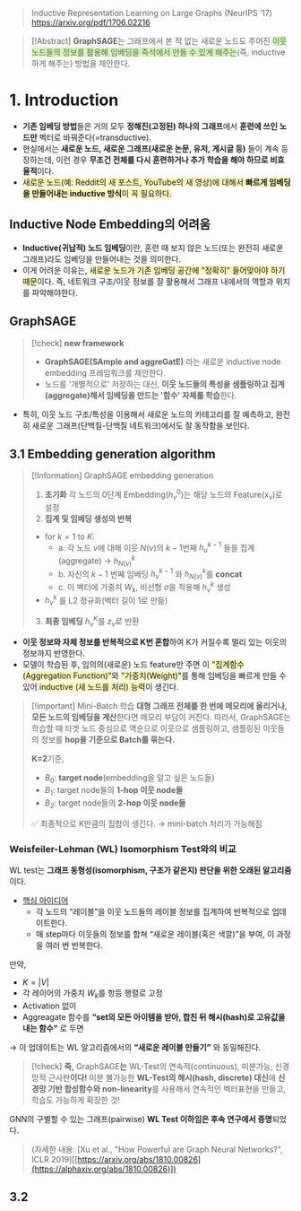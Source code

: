 > Inductive Representation Learning on Large Graphs (NeurIPS ‘17)
> https://arxiv.org/pdf/1706.02216

> [!Abstract] 
> **GraphSAGE**는 그래프에서 본 적 없는 새로운 노드도 주어진 <span style="background:#d3f8b6">이웃 노드들의 정보를 활용해 임베딩을 즉석에서 만들 수 있게 해주는</span>(즉, inductive하게 해주는) 방법을 제안한다. 

# 1. Introduction
- **기존 임베딩 방법**들은 거의 모두 **정해진(고정된) 하나의 그래프**에서 **훈련에 쓰인 노드만** 벡터로 바꿔준다(=transductive).
- 현실에서는 **새로운 노드, 새로운 그래프(새로운 논문, 유저, 게시글 등)** 들이 계속 등장하는데, 이런 경우 **무조건 전체를 다시 훈련하거나 추가 학습을 해야 하므로 비효율적**이다. 
- <span style="background:rgba(255, 238, 131, 0.55)">새로운 노드(예: Reddit의 새 포스트, YouTube의 새 영상)에 대해서 <b>빠르게 임베딩을 만들어내는 inductive 방식</b>이 꼭 필요하다.</span>

## Inductive Node Embedding의 어려움
- **Inductive(귀납적) 노드 임베딩**이란, 훈련 때 보지 않은 노드(또는 완전히 새로운 그래프)라도 임베딩을 만들어내는 것을 의미한다. 
- 이게 어려운 이유는, <span style="background:rgba(255, 238, 131, 0.55)">새로운 노드가 기존 임베딩 공간에 "정확히" 들어맞아야 하기 때문</span>이다. 즉, 네트워크 구조/이웃 정보를 잘 활용해서 그래프 내에서의 역할과 위치를 파악해야한다. 

## GraphSAGE
> [!check] **new framework**
> - **GraphSAGE(SAmple and aggreGatE)** 라는 새로운 inductive node embedding 프레임워크를 제안한다. 
> - 노드를 '개별적으로' 저장하는 대신, **이웃 노드들의 특성을 샘플링하고 집계(aggregate)해서 임베딩을 만드는 '함수' 자체를 학습**한다. 

- 특히, 이웃 노드 구조/특성을 이용해서 새로운 노드의 카테고리를 잘 예측하고, 완전히 새로운 그래프(단백질-단백질 네트워크)에서도 잘 동작함을 보인다. 

## 3.1 Embedding generation algorithm 
> [!Information] GraphSAGE embedding generation
> 1. **초기화**
> 	각 노드의 0단계 Embedding($h^0_v$)는 해당 노드의 Feature($x_v$)로 설정
> 2. **집계 및 임베딩 생성의 반복**
> 	- for $k=1$ to $K$:
> 		- a. 각 노드 $v$에 대해 이웃 $N(v)$의 $k-1$번째 $h^{k-1}_u$ 들을 집계(aggregate) →  $h^k_{N(v)}$   
> 		- b. 자신의 $k-1$ 번째 임베딩 $h^{k-1}_v$ 와 $h^k_{N(v)}$를 **concat**  
> 		- c. 이 벡터에 가중치 $W_k$, 비선형 $\sigma$을 적용해 $h^k_v$ 생성
> 	- $h^k_v$ 를 L2 정규화(벡터 길이 1로 만듦)
> 3. **최종 임베딩**
> 	$h^K_v$를 $z_v$로 반환

- **이웃 정보와 자체 정보를 반복적으로 K번 혼합**하여 K가 커질수록 멀리 있는 이웃의 정보까지 반영한다. 
- 모델이 학습된 후, 임의의(새로운) 노드 feature만 주면 이 <span style="background:rgba(255, 238, 131, 0.55)">"집계함수(Aggregation Function)"</span>와 <span style="background:rgba(255, 238, 131, 0.55)">"가중치(Weight)"</span>를 통해 임베딩을 빠르게 만들 수 있어 <span style="background:rgba(255, 238, 131, 0.55)">inductive (새 노드를 처리) 능력</span>이 생긴다. 


> [!important] Mini-Batch 학습
> **대형 그래프 전체를 한 번에 메모리에 올리거나, 모든 노드의 임베딩을 계산**한다면 메모리 부담이 커진다. 
> 따라서, GraphSAGE는 학습할 때 타겟 노드 중심으로 역순으로 이웃으로 샘플링하고, 샘플링된 이웃들의 정보를 **hop을 기준으로 Batch를 묶는다.** 
> 
> **K=2**기준,
> - $B_0$: **target node**(embedding을 알고 싶은 노드들)
> - $B_1$: target node들의 **1-hop 이웃 node들**
> - $B_2$: target node들의 **2-hop 이웃 node들** 
> 
> ✅ 최종적으로 K만큼의 집합이 생긴다. → mini-batch 처리가 가능해짐

### Weisfeiler-Lehman (WL) Isomorphism Test와의 비교
WL test는 **그래프 동형성(isomorphism, 구조가 같은지) 판단을 위한 오래된 알고리즘**이다. 
- <u>핵심 아이디어</u>
	- 각 노드의 “레이블”을 이웃 노드들의 레이블 정보를 집계하여 반복적으로 업데이트한다. 
	- 매 step마다 이웃들의 정보를 합쳐 “새로운 레이블(혹은 색깔)”을 부여, 이 과정을 여러 번 반복한다. 

만약, 
- $K=|V|$
- 각 레이어의 가중치 $W_k$를 항등 행렬로 고정
- Activation 없이
- Aggreagate 함수를 **“set의 모든 아이템을 받아, 합친 뒤 해시(hash)로 고유값을 내는 함수”** 로 두면

→ 이 업데이트는 WL 알고리즘에서의 **“새로운 레이블 만들기”** 와 동일해진다. 

> [!check] **즉,** GraphSAGE**는** WL-Test의 연속적(continuous), 미분가능, 신경망적 근사판**이다!**
> 미분 불가능한 **WL-Test의 해시(hash, discrete) 대신**에 **신경망 기반 합성함수와 non-linearity**를 사용해서 연속적인 벡터표현을 만들고, 학습도 가능하게 확장한 것!


GNN의 구별할 수 있는 그래프(pairwise) **WL Test 이하임은 후속 연구에서 증명**되었다. 
> (자세한 내용: [Xu et al., "How Powerful are Graph Neural Networks?", ICLR 2019][[https://arxiv.org/abs/1810.00826](https://alphaxiv.org/abs/1810.00826)])

## 3.2 
